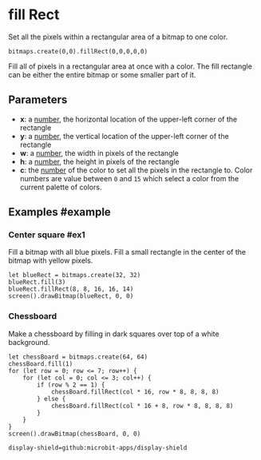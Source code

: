 # fill Rect

Set all the pixels within a rectangular area of a bitmap to one color.

```sig
bitmaps.create(0,0).fillRect(0,0,0,0,0)
```

Fill all of pixels in a rectangular area at once with a color. The fill rectangle can be either the entire bitmap or some smaller part of it.

## Parameters


* **x**: a [number](/types/number), the horizontal location of the upper-left corner of the rectangle
* **y**: a [number](/types/number), the vertical location of the upper-left corner of the rectangle
* **w**: a [number](/types/number), the width in pixels of the rectangle
* **h**: a [number](/types/number), the height in pixels of the rectangle
* **c**: the [number](/types/number) of the color to set all the pixels in the rectangle to. Color numbers are value between `0` and `15` which select a color from the current palette of colors.

## Examples #example

### Center square #ex1

Fill a bitmap with all blue pixels. Fill a small rectangle in the center of the bitmap with yellow pixels.

```blocks
let blueRect = bitmaps.create(32, 32)
blueRect.fill(3)
blueRect.fillRect(8, 8, 16, 16, 14)
screen().drawBitmap(blueRect, 0, 0)
```

### Chessboard

Make a chessboard by filling in dark squares over top of a white background.

```blocks
let chessBoard = bitmaps.create(64, 64)
chessBoard.fill(1)
for (let row = 0; row <= 7; row++) {
    for (let col = 0; col <= 3; col++) {
        if (row % 2 == 1) {
            chessBoard.fillRect(col * 16, row * 8, 8, 8, 8)
        } else {
            chessBoard.fillRect(col * 16 + 8, row * 8, 8, 8, 8)
        }
    }
}
screen().drawBitmap(chessBoard, 0, 0)
```

```package
display-shield=github:microbit-apps/display-shield
```
